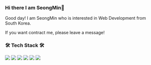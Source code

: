 ### Hi there I am SeongMin👋

Good day! I am SeongMin who is interested in Web Development from South Korea.

If you want contract me, please leave a message!

### 🛠 Tech Stack 🛠
<img src="https://img.shields.io/badge/JavaScript-F7DF1E?style=flat-square&logo=JavaScript&logoColor=white"/> <img src="https://img.shields.io/badge/TypeScript-3178C6?style=flat-square&logo=JavaScript&logoColor=white"/> <img src="https://img.shields.io/badge/HTML5-E34F26?style=flat-square&logo=HTML5&logoColor=white"/></a> <img src="https://img.shields.io/badge/Node.js-339933?style=flat-square&logo=Node.js&logoColor=white"/></a> <img src="https://img.shields.io/badge/express-000000?style=flat-square&logo=express&logoColor=white"/>  <img src="https://img.shields.io/badge/Gatsby-663399?style=flat-square&logo=Gatsby&logoColor=white"/>
